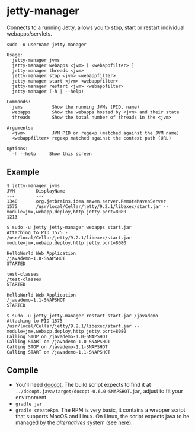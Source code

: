 # jetty-manager

Connects to a running Jetty, allows you to stop, start or restart individual webapps/servlets.

```
sudo -u username jetty-manager

Usage:
  jetty-manager jvms
  jetty-manager webapps <jvm> [ <webappfilter> ]
  jetty-manager threads <jvm>
  jetty-manager stop <jvm> <webappfilter>
  jetty-manager start <jvm> <webappfilter>
  jetty-manager restart <jvm> <webappfilter>
  jetty-manager (-h | --help)

Commands:
  jvms           Show the running JVMs (PID, name)
  webapps        Show the webapps hosted by <jvm> and their state
  threads        Show the total number of threads in the <jvm>

Arguments:
  <jvm>          JVM PID or regexp (matched against the JVM name)
  <webappfilter> regexp matched against the context path (URL)

Options:
  -h --help     Show this screen
```

## Example

```
$ jetty-manager jvms
JVM        DisplayName
---        ---
1340       org.jetbrains.idea.maven.server.RemoteMavenServer
1575       /usr/local/Cellar/jetty/9.2.1/libexec/start.jar --module=jmx,webapp,deploy,http jetty.port=8080
1213
```

```
$ sudo -u jetty jetty-manager webapps start.jar
Attaching to PID 1575 - /usr/local/Cellar/jetty/9.2.1/libexec/start.jar --module=jmx,webapp,deploy,http jetty.port=8080

HelloWorld Web Application
/javademo-1.0-SNAPSHOT
STARTED

test-classes
/test-classes
STARTED

HelloWorld Web Application
/javademo-1.1-SNAPSHOT
STARTED
```

```
$ sudo -u jetty jetty-manager restart start.jar /javademo
Attaching to PID 1575 - /usr/local/Cellar/jetty/9.2.1/libexec/start.jar --module=jmx,webapp,deploy,http jetty.port=8080
Calling STOP on /javademo-1.0-SNAPSHOT
Calling START on /javademo-1.0-SNAPSHOT
Calling STOP on /javademo-1.1-SNAPSHOT
Calling START on /javademo-1.1-SNAPSHOT
```

## Compile

- You'll need [docopt](https://github.com/docopt/docopt.java). The build script expects to find it at `../docopt.java/target/docopt-0.6.0-SNAPSHOT.jar`, adjust to fit your environment.
- `gradle jar`
- `gradle createRpm`. The RPM is very basic, it contains a wrapper script that supports MacOS and Linux. On Linux, the script expects java to be managed by the _alternatives_ system (see [here](http://alternatives.sourceforge.net/)).
